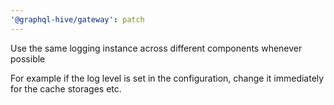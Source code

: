 ```yaml
---
'@graphql-hive/gateway': patch
---
```


Use the same logging instance across different components whenever possible

For example if the log level is set in the configuration, change it immediately for the cache storages etc.
